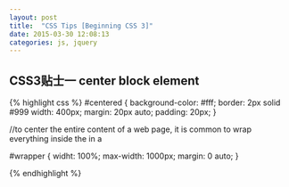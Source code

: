 ```yaml
---
layout: post
title:  "CSS Tips [Beginning CSS 3]"
date: 2015-03-30 12:08:13
categories: js, jquery
---
```


## CSS3贴士一 center block element

{% highlight css %}
#centered
{
    background-color: #fff;
    border: 2px solid #999
    width: 400px;
    margin: 20px auto;
    padding: 20px;
}

//to center the entire content of a web page, it is common to wrap everything inside the <body> in a <div>

#wrapper 
{
    widht: 100%;
    max-width: 1000px;
    margin: 0 auto;
}

{% endhighlight %}


